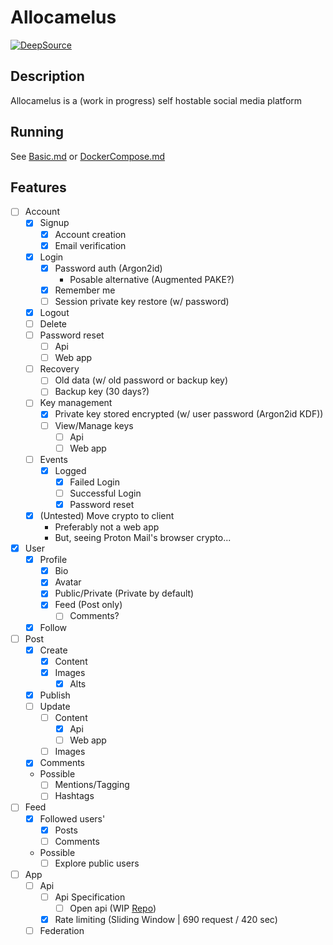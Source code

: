 # Allocamelus

[![DeepSource](https://deepsource.io/gh/Allocamelus/Allocamelus.svg/?label=active+issues&show_trend=true)](https://deepsource.io/gh/Allocamelus/Allocamelus/?ref=repository-badge)

## Description

Allocamelus is a (work in progress) self hostable social media platform

## Running

See [Basic.md](./examples/Basic.md) or [DockerCompose.md](./examples/DockerCompose.md)

## Features

- [ ] Account
  - [x] Signup
    - [x] Account creation
    - [x] Email verification
  - [x] Login
    - [x] Password auth (Argon2id)
      - Posable alternative (Augmented PAKE?)
    - [x] Remember me
    - [ ] Session private key restore (w/ password)
  - [x] Logout
  - [ ] Delete
  - [ ] Password reset
    - [ ] Api
    - [ ] Web app
  - [ ] Recovery
    - [ ] Old data (w/ old password or backup key)
    - [ ] Backup key (30 days?)
  - [ ] Key management
    - [x] Private key stored encrypted (w/ user password (Argon2id KDF))
    - [ ] View/Manage keys
      - [ ] Api
      - [ ] Web app
  - [ ] Events
    - [x] Logged
      - [x] Failed Login
      - [ ] Successful Login
      - [x] Password reset
  - [x] (Untested) Move crypto to client
    - Preferably not a web app
    - But, seeing Proton Mail's browser crypto...
- [x] User
  - [x] Profile
    - [x] Bio
    - [x] Avatar
    - [x] Public/Private (Private by default)
    - [x] Feed (Post only)
      - [ ] Comments?
  - [x] Follow
- [ ] Post
  - [x] Create
    - [x] Content
    - [x] Images
      - [x] Alts
  - [x] Publish
  - [ ] Update
    - [ ] Content
      - [x] Api
      - [ ] Web app
    - [ ] Images
  - [x] Comments
  - Possible
    - [ ] Mentions/Tagging
    - [ ] Hashtags
- [ ] Feed
  - [x] Followed users'
    - [x] Posts
    - [ ] Comments
  - Possible
    - [ ] Explore public users
- [ ] App
  - [ ] Api
    - [ ] Api Specification
      - [ ] Open api (WIP [Repo](https://github.com/Allocamelus/api-description))
    - [x] Rate limiting (Sliding Window | 690 request / 420 sec)
  - [ ] Federation
